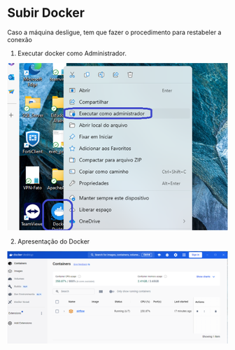# Subir Docker
Caso a máquina desligue, tem que fazer o procedimento para restabeler a conexão

1) Executar docker como Administrador.

<img src="https://github.com/JosiTubaroski/Subir_Docker/blob/main/img/Subir_Docker.png">

2) Apresentação do Docker

<img src="https://github.com/JosiTubaroski/Subir_Docker/blob/main/img/Apresentacao_Docker.png">
   
